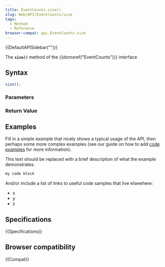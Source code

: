 ```yaml
---
title: EventCounts.size()
slug: Web/API/EventCounts/size
tags:
  - Method
  - Reference
browser-compat: api.EventCounts.size
---
```

{{DefaultAPISidebar("")}}

The **`size()`** method of the {{domxref("EventCounts")}} interface 

## Syntax

```js
size();
```

### Parameters



### Return Value



## Examples

Fill in a simple example that nicely shows a typical usage of the API, then perhaps some more complex examples (see our guide on how to add [code examples](/en-US/docs/MDN/Contribute/Structures/Code_examples) for more information).

This text should be replaced with a brief description of what the example demonstrates.

```js
my code block
```

And/or include a list of links to useful code samples that live elsewhere:

*   x
*   y
*   z

## Specifications

{{Specifications}}

## Browser compatibility

{{Compat}}

